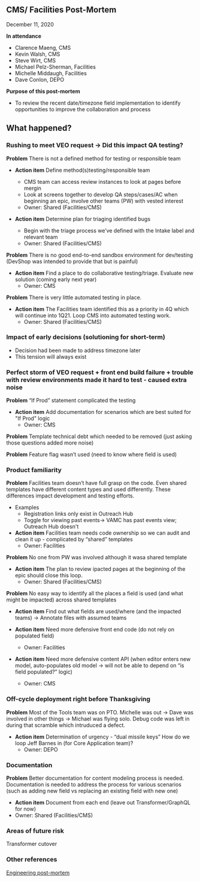 ## CMS/ Facilities Post-Mortem
December 11, 2020

**In attendance** 
- Clarence Maeng, CMS
- Kevin Walsh, CMS
- Steve Wirt, CMS
- Michael Pelz-Sherman, Facilities
- Michelle Middaugh, Facilities
- Dave Conlon, DEPO

**Purpose of this post-mortem**
- To review the recent date/timezone field implementation to identify opportunities to improve the collaboration and process

## What happened? 

### Rushing to meet VEO request -> Did this impact QA testing?
**Problem** There is not a defined method for testing or responsible team
  - **Action item** Define method(s)testing/responsible team
      - CMS team can access review instances to look at pages before mergin
      - Look at screens together to develop QA steps/cases/AC when beginning an epic, involve other teams (PW) with vested interest
      - Owner: Shared (Facilities/CMS)

  - **Action item** Determine plan for triaging identified bugs
      - Begin with the triage process we’ve defined with the Intake label and relevant team
      - Owner: Shared (Facilities/CMS)

**Problem** There is no good end-to-end sandbox environment for dev/testing (DevShop was intended to provide that but is painful) 
  - **Action item** Find a place to do collaborative testing/triage. Evaluate new solution (coming early next year)
      - Owner: CMS

**Problem** There is very little automated testing in place. 
  - **Action item** The Facilities team identified this as a priority in 4Q which will continue into 1Q21. Loop CMS into automated testing work.
    - Owner: Shared (Facilities/CMS)

### Impact of early decisions (solutioning for short-term)
- Decision had been made to address timezone later
- This tension will always exist

### Perfect storm of VEO request + front end build failure + trouble with review environments made it hard to test - caused extra noise
**Problem** “If Prod” statement complicated the testing
  - **Action item** Add documentation for scenarios which are best suited for "If Prod" logic
      - Owner: CMS

**Problem** Template technical debt which needed to be removed (just asking those questions added more noise)

**Problem** Feature flag wasn’t used (need to know where field is used)

### Product familiarity
**Problem** Facilities team doesn’t have full grasp on the code. Even shared templates have different content types and used differently. These differences impact development and testing efforts.  
  - Examples
    - Registration links only exist in Outreach Hub 
    - Toggle for viewing past events-> VAMC has past events view; Outreach Hub doesn't
 - **Action item** Facilities team needs code ownership so we can audit and clean it up - complicated by “shared” templates
      - Owner: Facilities
      
**Problem** No one from PW was involved although it wasa shared template
- **Action item** The plan to review ipacted pages at the beginning of the epic should close this loop. 
    - Owner: Shared (Facilities/CMS)

**Problem** No easy way to identify all the places a field is used (and what might be impacted) across shared templates
  - **Action item** Find out what fields are used/where (and the impacted teams) -> Annotate files with assumed teams
     
   - **Action item** Need more defensive front end code  (do not rely on populated field)
       - Owner: Facilities
   - **Action item** Need more defensive content API (when editor enters new model, auto-populates old model -> will not be able to depend on “is field populated?” logic)
       - Owner: CMS

### Off-cycle deployment right before Thanksgiving
**Problem** Most of the Tools team was on PTO. Michelle was out -> Dave was involved in other things -> Michael was flying solo. Debug code was left in during that scramble which intruduced a defect. 
  - **Action item** Determination of urgency - “dual missile keys” How do we loop Jeff Barnes in (for Core Application team)?
      - Owner: DEPO

### Documentation
**Problem** Better documentation for content modeling process is needed. Documentation is needed to address the process for various scenarios (such as adding new field vs replacing an existing field with new one)
  - **Action item** Document from each end (leave out Transformer/GraphQL for now)
  - Owner: Shared (Facilities/CMS)


### Areas of future risk
Transformer cutover

### Other references
[Engineering post-mortem](https://github.com/department-of-veterans-affairs/va.gov-team-sensitive/blob/master/Postmortems/11_25_2020_event_timestamp_bug.md)


